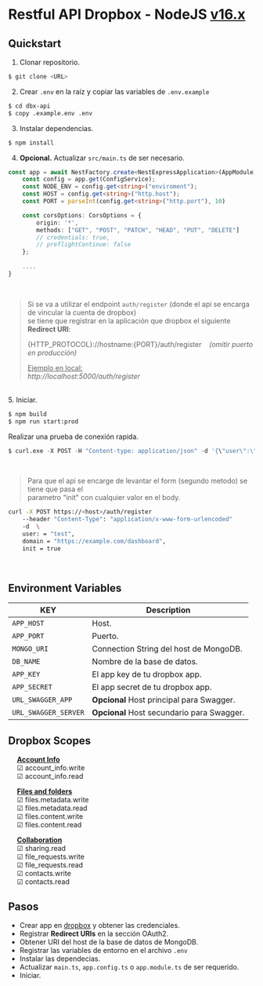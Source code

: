 # Restful API Dropbox - NodeJS [v16.x](https://nodejs.org/dist/v16.17.0/node-v16.17.0-x64.msi)

## Quickstart

1. Clonar repositorio.

```sh
$ git clone <URL>
```
2. Crear `.env` en la raíz y copiar las variables de `.env.example`

```sh
$ cd dbx-api
$ copy .example.env .env
```
3. Instalar dependencias.

```bash
$ npm install
```
4. **Opcional.** Actualizar `src/main.ts` de ser necesario.

```ts
const app = await NestFactory.create<NestExpressApplication>(AppModule);
	const config = app.get(ConfigService);
	const NODE_ENV = config.get<string>("enviroment");
	const HOST = config.get<string>("http.host");
	const PORT = parseInt(config.get<string>("http.port"), 10) 

	const corsOptions: CorsOptions = {
		origin: '*',
		methods: ["GET", "POST", "PATCH", "HEAD", "PUT", "DELETE"]
		// credentials: true,
		// preflightContinue: false
	};
	
	....
}
```
<br>

> Si se va a utilizar el endpoint `auth/register` (donde el api se encarga de vincular la cuenta de dropbox)<br>
> se tiene que registrar en la aplicación que dropbox el siguiente **Redirect URI**:<br>
> 
> {HTTP_PROTOCOL}://hostname:{PORT}/auth/register&nbsp;&nbsp;&nbsp;&nbsp;_(omitir puerto en producción)_<br>
> 
> <ins>Ejemplo en local:</ins><br>
> _http://localhost:5000/auth/register_

<br>
5. Iniciar.

```bash
$ npm build
$ npm run start:prod
```

Realizar una prueba de conexión rapida.

```s
$ curl.exe -X POST -H "Content-type: application/json" -d '{\"user\":\"test\",\"domain\":\"http:\\example.com\"}' 'https://<hostname>/auth/link_account'
```

<br>

> Para que el api se encarge de levantar el form (segundo metodo) se tiene que pasa el<br>
> parametro "init" con cualquier valor en el body.<br>
> 
```bash
curl -X POST https://<host>/auth/register
	--header "Content-Type": "application/x-www-form-urlencoded"
	-d	\
	user: = "test",
	domain = "https://example.com/dashboard",
	init = true
```

<br>

## Environment Variables

| KEY                  | Description                                |
| -------------------- | ------------------------------------------ |
| `APP_HOST`           | Host.                                      |
| `APP_PORT`           | Puerto.                                    |
| `MONGO_URI`          | Connection String del host de MongoDB.     |
| `DB_NAME`            | Nombre de la base de datos.                |
| `APP_KEY`            | El app key de tu dropbox app.              |
| `APP_SECRET`         | El app secret de tu dropbox app.           |
| `URL_SWAGGER_APP`    | **Opcional** Host principal para Swagger.  |
| `URL_SWAGGER_SERVER` | **Opcional** Host secundario para Swagger. |

## Dropbox Scopes

&emsp; **<ins>Account Info</ins>**<br>
&emsp; &#9745; account_info.write<br>
&emsp; &#9745; account_info.read

&emsp; **<ins>Files and folders</ins>**<br>
&emsp; &#9745; files.metadata.write<br>
&emsp; &#9745; files.metadata.read<br>
&emsp; &#9745; files.content.write<br>
&emsp; &#9745; files.content.read

&emsp; **<ins>Collaboration</ins>**<br>
&emsp; &#9745; sharing.read<br>
&emsp; &#9745; file_requests.write<br>
&emsp; &#9745; file_requests.read<br>
&emsp; &#9745; contacts.write<br>
&emsp; &#9745; contacts.read

## Pasos

* Crear app en [dropbox](https://www.dropbox.com/developers/apps/create) y obtener las credenciales.
* Registrar **Redirect URIs** en la sección OAuth2.
* Obtener URI del host de la base de datos de MongoDB.
* Registrar las variables de entorno en el archivo `.env`
* Instalar las dependecias.
* Actualizar `main.ts`, `app.config.ts` o `app.module.ts` de ser requerido.
* Iniciar.


<!-- ## License -->
